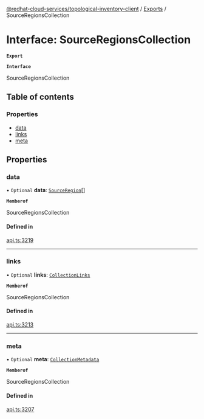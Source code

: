 [@redhat-cloud-services/topological-inventory-client](../README.md) / [Exports](../modules.md) / SourceRegionsCollection

# Interface: SourceRegionsCollection

**`Export`**

**`Interface`**

SourceRegionsCollection

## Table of contents

### Properties

- [data](SourceRegionsCollection.md#data)
- [links](SourceRegionsCollection.md#links)
- [meta](SourceRegionsCollection.md#meta)

## Properties

### data

• `Optional` **data**: [`SourceRegion`](SourceRegion.md)[]

**`Memberof`**

SourceRegionsCollection

#### Defined in

[api.ts:3219](https://github.com/RedHatInsights/javascript-clients/blob/master/packages/topological-inventory/api.ts#L3219)

___

### links

• `Optional` **links**: [`CollectionLinks`](CollectionLinks.md)

**`Memberof`**

SourceRegionsCollection

#### Defined in

[api.ts:3213](https://github.com/RedHatInsights/javascript-clients/blob/master/packages/topological-inventory/api.ts#L3213)

___

### meta

• `Optional` **meta**: [`CollectionMetadata`](CollectionMetadata.md)

**`Memberof`**

SourceRegionsCollection

#### Defined in

[api.ts:3207](https://github.com/RedHatInsights/javascript-clients/blob/master/packages/topological-inventory/api.ts#L3207)
